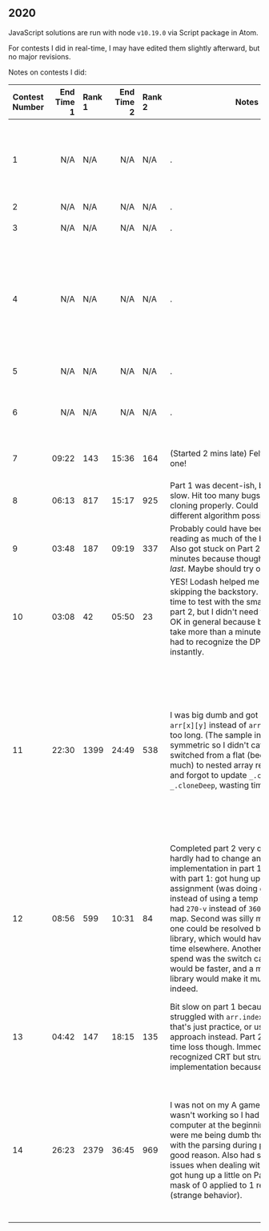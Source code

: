 ## 2020

JavaScript solutions are run with node `v10.19.0` via Script package in Atom.

For contests I did in real-time, I may have edited them slightly afterward, but no major revisions.

Notes on contests I did:

| Contest Number | End Time 1 | Rank 1 | End Time 2 | Rank 2 | Notes | Learned
| --- | --: | :-- | --: | :-- | ----- | ---
| 1 | N/A | N/A | N/A | N/A | . | `arr.splice(-1,1)` works as `pop()`; (Oh wait there is an `arr.pop()`). JavaScript defaults to alphabetical sorting. Use `numbers.sort((a, b) => a - b)` to sort numerically. Can use bitwise xor as boolean xor when given booleans.
| 2 | N/A | N/A | N/A | N/A | . | .
| 3 | N/A | N/A | N/A | N/A | . | Reduce with `[start_value, ...array].reduce((accumulator, item) => nextItem)`
| 4 | N/A | N/A | N/A | N/A | . | In regex, capture named groups with `(?<name>regex)` then use `match.groups`. `Object.fromEntries` reconstructs an object from list of `[key, value]` pairs. Use `array.includes(element)`. `array.every(f)` and `array.some(f)` work like Python's `all` and `any` but require functions to map.
| 5 | N/A | N/A | N/A | N/A | . | Use a set with `s=new Set()`, `s.has(elem)`, `s.add(elem)`, and `s.size()`
| 6 | N/A | N/A | N/A | N/A | . | Use `string.slice(start, end)` (inclusive) instead of `array.splice(index, numDelete, newEntries)` when you have a string
| 7  | 09:22 | 143 | 15:36 | 164 | (Started&nbsp;2&nbsp;mins&nbsp;late)&nbsp;Felt&nbsp;good&nbsp;about&nbsp;this one! | Use an object instead of a `Map`, and `Object.keys(map[bag]).length === 0` checks if empty object
| 8  | 06:13 | 817 | 15:17 | 925 | Part 1 was decent-ish, but Part 2 was slow. Hit too many bugs because not cloning properly. Could have used different algorithm possibly | Use `JSON.parse(JSON.stringify(obj))` for quick deep clone when necessary.
| 9  | 03:48 | 187 | 09:19 | 337 | Probably could have been faster by not reading as much of the backstory ;). Also got stuck on Part 2 for a few minutes because thought it said *first* and *last*. Maybe should try one-filing | Use `arr.slice(start, end)` for analog of Python's arr[start:end]
| 10  | 03:08 | 42 | 05:50 | 23 | YES! Lodash helped me go faster, as did skipping the backstory. I didn't have time to test with the smaller cases on part 2, but I didn't need to. I think that's OK in general because bugfixes would take more than a minute anyway. I really had to recognize the DP approach instantly.|
| 11 | 22:30 | 1399 | 24:49 | 538 | I was big dumb and got stuck accessing `arr[x][y]` instead of `arr[y][x]` for way too long. (The sample input was symmetric so I didn't catch it then). Also switched from a flat (been golfing too much) to nested array representation and forgot to update `_.clone` to `_.cloneDeep`, wasting time. Also had  | Start with 2D array representation from the beginning (using a single `.map` would save code size but not time), and use cloneDeep from the beginning. With reference to the `[x][y]` issue, I could consider transposing (`_.zip`) the matrix and do `[x][y]` intentionally from here on. Or just practice `[y][x]`. Maybe I should make a reference document of sample code for everything I know; I could have saved *tons* of time if I had a previous implementation of Game of Life saved somewhere (Googling for one feels like cheating).
| 12 | 08:56 | 599 | 10:31 | 84 | Completed part 2 very quickly because I hardly had to change anything from my implementation in part 1. Difficulties with part 1: got hung up with sequential assignment (was doing `dx=-dy; dy=dx` instead of using a temp variable), and had `270-v` instead of `360-v` in the the first map. Second was silly mistake, but first one could be resolved by using a matrix library, which would have also saved time elsewhere. Another major time spend was the switch cases. I think `if`s would be faster, and a matrix/vector library would make it much faster indeed. | Can use `[a,b]=[b,a]` to swap variables `a` and `b`. Try out `node-lapack`, `tensorflow.js`'s matrices, `numjs`, or `math.js`. One of these would be a good library.
| 13 | 04:42 | 147 | 18:15 | 135 | Bit slow on part 1 because I somehow struggled with `arr.indexOf()`. I think that's just practice, or use iterative approach instead. Part 2 was the big time loss though. Immediately recognized CRT but struggled with implementation because I forgot  | `_.indexOf` and `_.minBy` exist. No need to math out an analytic solution when you can have the code bash it out. Use expressions such as `math.mod(a,b)` instead of `a%b` when you're dealing with mathematical modular arithmetic.
| 14 | 26:23 | 2379 | 36:45 | 969 | I was not on my A game here ... mouse wasn't working so I had to reboot computer at the beginning. Main costs were me being dumb though. Struggled with the parsing during part 1 for no good reason. Also had some overflow issues when dealing with bitshifts. Also got hung up a little on Part 2 treating a mask of 0 applied to 1 resulting in 1 (strange behavior). | Use `arr1.concat(arr2)` to concatenate two arrays. Does not modify in place. Use `_.values(obj)` to get values of object `obj`. JavaScript's 64 bit float numbers (53 bit mantissa) are converted to 32 bit integers for bitwise operations, unfortunate. If dealing with larger integers, avoid by using string/array operations or avoiding bitwise operations such as by `math.pow`, repeated multiplication, etc.
